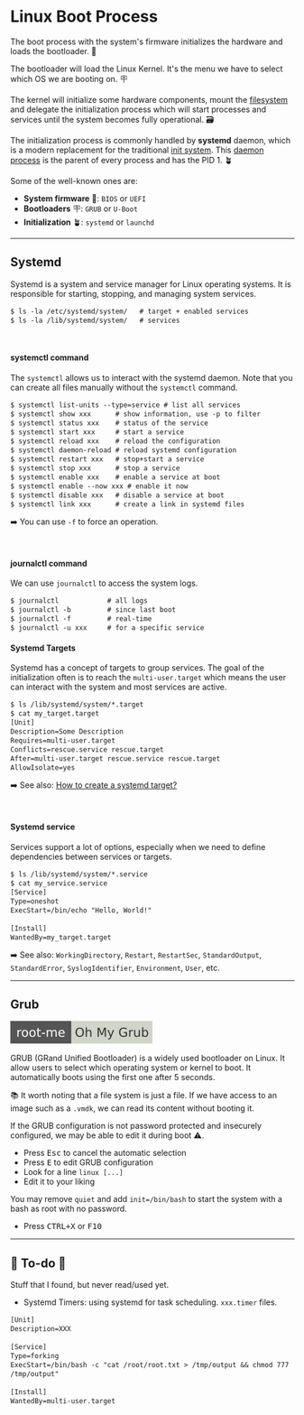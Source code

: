 # Linux Boot Process

<div class="row row-cols-lg-2"><div>

The boot process with the system's firmware initializes the hardware and loads the bootloader. 🧳

The bootloader will load the Linux Kernel. It's the menu we have to select which OS we are booting on. 🪧

The kernel will initialize some hardware components, mount the [filesystem](../files/index.md) and delegate the initialization process which will start processes and services until the system becomes fully operational. 🗃️

The initialization process is commonly handled by **systemd** daemon, which is a modern replacement for the traditional [init system](https://en.wikipedia.org/wiki/Init). This [daemon process](../process/index.md) is the parent of every process and has the PID 1. 🪴
</div><div>

Some of the well-known ones are:

* **System firmware** 🧳: `BIOS` or `UEFI`
* **Bootloaders** 🪧: `GRUB` or `U-Boot`
* **Initialization** 🪴: `systemd` or `launchd`
</div></div>

<hr class="sep-both">

## Systemd

<div class="row row-cols-lg-2"><div>

Systemd is a system and service manager for Linux operating systems. It is responsible for starting, stopping, and managing system services.

```shell!
$ ls -la /etc/systemd/system/   # target + enabled services
$ ls -la /lib/systemd/system/   # services
```

<br>

#### systemctl command

The `systemctl` allows us to interact with the systemd daemon. Note that you can create all files manually without the `systemctl` command.

```shell!
$ systemctl list-units --type=service # list all services
$ systemctl show xxx      # show information, use -p to filter
$ systemctl status xxx    # status of the service
$ systemctl start xxx     # start a service
$ systemctl reload xxx    # reload the configuration
$ systemctl daemon-reload # reload systemd configuration
$ systemctl restart xxx   # stop+start a service
$ systemctl stop xxx      # stop a service
$ systemctl enable xxx    # enable a service at boot
$ systemctl enable --now xxx # enable it now
$ systemctl disable xxx   # disable a service at boot
$ systemctl link xxx      # create a link in systemd files
```

➡️ You can use `-f` to force an operation.

<br>

#### journalctl command

We can use `journalctl` to access the system logs.

```shell!
$ journalctl            # all logs
$ journalctl -b         # since last boot
$ journalctl -f         # real-time
$ journalctl -u xxx     # for a specific service
```
</div><div>

#### Systemd Targets

Systemd has a concept of targets to group services. The goal of the initialization often is to reach the `multi-user.target` which means the user can interact with the system and most services are active.

```shell!
$ ls /lib/systemd/system/*.target
$ cat my_target.target
[Unit]
Description=Some Description
Requires=multi-user.target
Conflicts=rescue.service rescue.target
After=multi-user.target rescue.service rescue.target
AllowIsolate=yes
```

➡️ See also: [How to create a systemd target?](https://unix.stackexchange.com/questions/301987/how-to-create-a-systemd-target)

<br>

#### Systemd service

Services support a lot of options, especially when we need to define dependencies between services or targets.

```shell!
$ ls /lib/systemd/system/*.service
$ cat my_service.service
[Service]
Type=oneshot
ExecStart=/bin/echo "Hello, World!"

[Install]
WantedBy=my_target.target
```

➡️ See also: `WorkingDirectory`, `Restart`, `RestartSec`, `StandardOutput`, `StandardError`, `SyslogIdentifier`, `Environment`, `User`, etc.
</div></div>

<hr class="sep-both">

## Grub

[![oh_my_grub](../../../../cybersecurity/_badges/rootme/forensic/oh_my_grub.svg)](https://www.root-me.org/en/Challenges/Forensic/Oh-My-Grub)

<div class="row row-cols-lg-2"><div>

GRUB (GRand Unified Bootloader) is a widely used bootloader on Linux. It allow users to select which operating system or kernel to boot. It automatically boots using the first one after 5 seconds.

📚 It worth noting that a file system is just a file. If we have access to an image such as a `.vmdk`, we can read its content without booting it.
</div><div>

If the GRUB configuration is not password protected and insecurely configured, we may be able to edit it during boot ⚠️.

* Press <kbd>Esc</kbd> to cancel the automatic selection
* Press <kbd>E</kbd> to edit GRUB configuration
* Look for a line `linux [...]`
* Edit it to your liking

You may remove `quiet` and add `init=/bin/bash` to start the system with a bash as root with no password.

* Press <kbd>CTRL+X</kbd> or <kbd>F10</kbd>
</div></div>

<hr class="sep-both">

## 👻 To-do 👻

Stuff that I found, but never read/used yet.

<div class="row row-cols-lg-2"><div>

* Systemd Timers: using systemd for task scheduling. `xxx.timer` files.

```
[Unit]
Description=XXX

[Service]
Type=forking
ExecStart=/bin/bash -c "cat /root/root.txt > /tmp/output && chmod 777 /tmp/output"

[Install]
WantedBy=multi-user.target
```
</div><div>
</div></div>